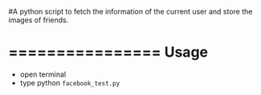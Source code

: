 #A python script to fetch the information of the current user and store the images of friends.

================
Usage
================

* open terminal 
* type python `facebook_test.py`

